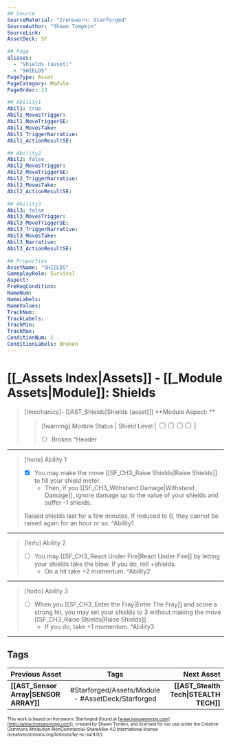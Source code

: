 ```yaml
---
## Source
SourceMaterial: "Ironsworn: Starforged"
SourceAuthor: "Shawn Tompkin"
SourceLink: 
AssetDeck: SF

## Page
aliases:
  - "Shields (asset)"
  - "SHIELDS"
PageType: Asset
PageCategory: Module
PageOrder: 13

## Ability1
Abil1: true
Abil1_MovesTrigger:
Abil1_MoveTriggerSE:
Abil1_MovesTake:
Abil1_TriggerNarrative:
Abil1_ActionResultSE:

## Ability2
Abil2: false
Abil2_MovesTrigger:
Abil2_MoveTriggerSE:
Abil2_TriggerNarrative:
Abil2_MovesTake:
Abil2_ActionResultSE:

## Ability3
Abil3: false
Abil3_MovesTrigger:
Abil3_MoveTriggerSE:
Abil3_TriggerNarrative:
Abil3_MovesTake:
Abil3_Narrative:
Abil3_ActionResultSE:

## Properties
AssetName: "SHIELDS"
GameplayRole: Survival
Aspect:
PreReqCondition: 
NameNum:
NameLabels:
NameValues:
TrackNum:
TrackLabels:
TrackMin:
TrackMax:
ConditionNum: 1
ConditionLabels: Broken
---
```

# [[_Assets Index|Assets]] - [[_Module Assets|Module]]: Shields
> [!mechanics]- [[AST_Shields|Shields (asset)]]
> **Module Aspect: ** 
> > [!warning] Module Status | Shield Level | <input type="checkbox" /><input type="checkbox" /><input type="checkbox" /><input type="checkbox" /> |
> > 
> > - [ ] Broken ^Header
___
> [!note] Ability 1
> - [x] You may make the move [[SF_CH3_Raise Shields|Raise Shields]] to fill your shield meter. 
> 	- Then, if you [[SF_CH3_Withstand Damage|Withstand Damage]], ignore damage up to the value of your shields and suffer -1 shields.
> 
> Raised shields last for a few minutes. If reduced to 0, they cannot be raised again for an hour or so. ^Ability1
___
> [!info] Ability 2
> - [ ] You may [[SF_CH3_React Under Fire|React Under Fire]] by letting your shields take the blow. If you do, roll +shields.
> 	- On a hit take +2 momentum. ^Ability2
___
> [!todo] Ability 3
> - [ ] When you [[SF_CH3_Enter the Fray|Enter The Fray]] and score a strong hit, you may set your shields to 3 without making the move [[SF_CH3_Raise Shields|Raise Shields]]. 
> 	- If you do, take +1 momentum. ^Ability3
___

## Tags
| Previous Asset | Tags | Next Asset |
| :--- | :---: | ---: |
| **[[AST_Sensor Array\|SENSOR ARRAY]]** | #Starforged/Assets/Module - #AssetDeck/Starforged | **[[AST_Stealth Tech\|STEALTH TECH]]** |

<font size=-2>This work is based on Ironsworn: Starforged (found at [www.ironswornrpg.com](http://www.ironswornrpg.com)), created by Shawn Tomkin, and licensed for our use under the Creative Commons Attribution-NonCommercial-ShareAlike 4.0 International license  (creativecommons.org/licenses/by-nc-sa/4.0/).</font>